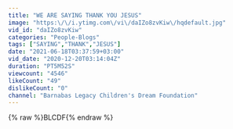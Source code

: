 ```yaml
---
title: "WE ARE SAYING THANK YOU JESUS"
image: "https:\/\/i.ytimg.com\/vi\/daIZo8zvKiw\/hqdefault.jpg"
vid_id: "daIZo8zvKiw"
categories: "People-Blogs"
tags: ["SAYING","THANK","JESUS"]
date: "2021-06-18T03:37:59+03:00"
vid_date: "2020-12-20T03:14:04Z"
duration: "PT5M52S"
viewcount: "4546"
likeCount: "49"
dislikeCount: "0"
channel: "Barnabas Legacy Children's Dream Foundation"
---
```

{% raw %}BLCDF{% endraw %}
